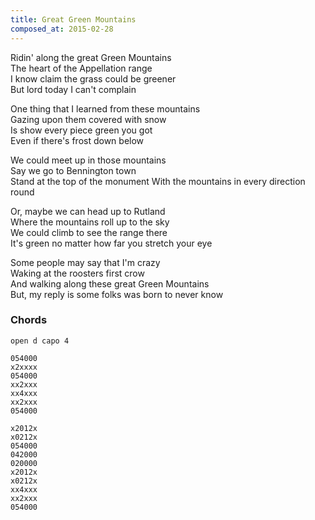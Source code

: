 ```yaml
---
title: Great Green Mountains
composed_at: 2015-02-28
---
```


Ridin' along the great Green Mountains  
The heart of the Appellation range  
I know claim the grass could be greener  
But lord today I can't complain  

One thing that I learned from these mountains  
Gazing upon them covered with snow  
Is show every piece green you got  
Even if there's frost down below  

We could meet up in those mountains  
Say we go to Bennington town  
Stand at the top of the monument
With the mountains in every direction round  

Or, maybe we can head up to Rutland  
Where the mountains roll up to the sky  
We could climb to see the range there  
It's green no matter how far you stretch your eye  

Some people may say that I'm crazy  
Waking at the roosters first crow  
And walking along these great Green Mountains  
But, my reply is some folks was born to never know  

### Chords

```
open d capo 4

054000
x2xxxx
054000
xx2xxx
xx4xxx
xx2xxx
054000

x2012x
x0212x
054000
042000
020000
x2012x
x0212x
xx4xxx
xx2xxx
054000

```
